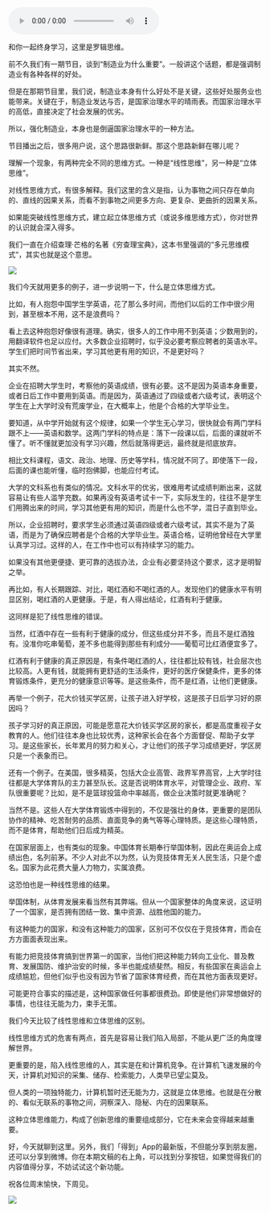 <audio src="http://igetoss.cdn.igetget.com/mp3/201706/08/201706082031229752077162.mp3" controls="controls">您的浏览器不支持 audio 标签。</audio><p>和你一起终身学习，这里是罗辑思维。</p><p>前不久我们有一期节目，谈到“制造业为什么重要”。一般讲这个话题，都是强调制造业有各种各样的好处。</p><p>但是在那期节目里，我们说，制造业本身有什么好处不是关键，这些好处服务业也能带来。关键在于，制造业发达与否，是国家治理水平的晴雨表。而国家治理水平的高低，直接决定了社会发展的优劣。</p><p>所以，强化制造业，本身也是倒逼国家治理水平的一种方法。</p><p>节目播出之后，很多用户说，这个思路很新鲜。那这个思路新鲜在哪儿呢？</p><p>理解一个现象，有两种完全不同的思维方式。一种是“线性思维”，另一种是“立体思维”。</p><p>对线性思维方式，有很多解释。我们这里的含义是指，认为事物之间只存在单向的、直线的因果关系，而看不到事物之间更多方向、更复杂、更曲折的因果关系。</p><p>如果能突破线性思维方式，建立起立体思维方式（或说多维思维方式），你对世界的认识就会深入得多。</p><p>我们一直在介绍查理·芒格的名著《穷查理宝典》，这本书里强调的“多元思维模式”，其实也就是这个意思。</p><img src="https://piccdn.igetget.com/img/201706/08/201706081757068571227645.jpg" /><p>我们今天就用更多的例子，进一步说明一下，什么是立体思维方式。</p><p>比如，有人抱怨中国学生学英语，花了那么多时间，而他们以后的工作中很少用到，甚至根本不用，这不是浪费吗？</p><p>看上去这种抱怨好像很有道理。确实，很多人的工作中用不到英语；少数用到的，用翻译软件也足以应付。大多数企业招聘时，似乎没必要考察应聘者的英语水平。学生们把时间节省出来，学习其他更有用的知识，不是更好吗？</p><p>其实不然。</p><p>企业在招聘大学生时，考察他的英语成绩，很有必要。这不是因为英语本身重要，或者日后工作中要用到英语。而是因为，英语通过了四级或者六级考试，表明这个学生在上大学时没有荒废学业，在大概率上，他是个合格的大学毕业生。</p><p>要知道，从中学开始就有这个规律，如果一个学生无心学习，很快就会有两门学科跟不上——英语和数学。这两门学科的特点是：落下一段课以后，后面的课就听不懂了。听不懂就更加没有学习兴趣，然后就落得更远，最终就是彻底放弃。</p><p>相比文科课程，语文、政治、地理、历史等学科，情况就不同了。即使落下一段，后面的课也能听懂，临时抱佛脚，也能应付考试。</p><p>大学的文科系也有类似的情况。文科水平的优劣，很难用考试成绩判断出来，这就容易让有些人滥竽充数。如果再没有英语考试卡一下，实际发生的，往往不是学生们用腾出来的时间，学习其他更有用的知识，而是什么也不学，混日子直到毕业。</p><p>所以，企业招聘时，要求学生必须通过英语四级或者六级考试，其实不是为了英语，而是为了确保应聘者是个合格的大学毕业生。英语合格，证明他曾经在大学里认真学习过。这样的人，在工作中也可以有持续学习的能力。</p><p>如果没有其他更便捷、更可靠的选拔办法，企业有必要坚持这个要求，这才是明智之举。</p><p>再比如，有人长期跟踪、对比，喝红酒和不喝红酒的人。发现他们的健康水平有明显区别，喝红酒的人更健康。于是，有人得出结论，红酒有利于健康。</p><p>这同样是犯了线性思维的错误。</p><p>当然，红酒中存在一些有利于健康的成分，但这些成分并不多，而且不是红酒独有。没准你吃串葡萄，差不多也能得到那些有利成分——葡萄可比红酒便宜多了。</p><p>红酒有利于健康的真正原因是，有条件喝红酒的人，往往都比较有钱，社会层次也比较高。人更有钱，就能拥有更舒适的生活条件，更好的医疗保健条件，更多的体育锻炼条件，更充分的健康意识等等。是这些条件，而不是红酒，让他们更健康。</p><p>再举一个例子，花大价钱买学区房，让孩子进入好学校，这是孩子日后学习好的原因吗？</p><p>孩子学习好的真正原因，可能是愿意花大价钱买学区房的家长，都是高度重视子女教育的人。他们往往本身也比较优秀，这种家长会在各个方面督促、帮助子女学习。是这些家长，长年累月的努力和关心，才让他们的孩子学习成绩更好，学区房只是一个表象而已。</p><p>还有一个例子。在美国，很多精英，包括大企业高管、政界军界高官，上大学时往往都是大学体育队的主力甚至队长。这是否说明体育水平，对管理企业、政府、军队很重要呢？比如，是不是篮球投篮命中率越高，做企业决策时就更准确呢？</p><p>当然不是。这些人在大学体育锻炼中得到的，不仅是强壮的身体，更重要的是团队协作的精神、吃苦耐劳的品质、直面竞争的勇气等等心理特质。是这些心理特质，而不是体育，帮助他们日后成为精英。</p><p>在国家层面上，也有类似的现象。中国体育长期奉行举国体制，因此在奥运会上成绩出色，名列前茅。不少人对此不以为然，认为竞技体育无关人民生活，只是个虚名。国家为此花费大量人力物力，实属浪费。</p><p>这恐怕也是一种线性思维的结果。</p><p>举国体制，从体育发展来看当然有其弊端。但从一个国家整体的角度来说，这证明了一个国家，是否拥有团结一致、集中资源、战胜他国的能力。</p><p>有这种能力的国家，和没有这种能力的国家，区别可不仅仅在于竞技体育，而会在方方面面表现出来。</p><p>有能力把竞技体育搞到世界第一的国家，当他们把这种能力转向工业化、普及教育、发展国防、维护治安的时候，多半也能成绩斐然。相反，有些国家在奥运会上成绩尴尬，但他们似乎也没有因为节省了国家体育经费，而在其他方面表现更好。</p><p>可能更符合事实的描述是，这种国家做任何事都很费劲。即使是他们非常想做好的事情，也往往无能为力，束手无策。</p><p>我们今天比较了线性思维和立体思维的区别。</p><p>线性思维方式的危害有两点，首先是容易让我们陷入局部，不能从更广泛的角度理解世界。</p><p>更重要的是，陷入线性思维的人，其实是在和计算机竞争。在计算机飞速发展的今天，计算机对知识的采集、储存、检索能力，人类早已望尘莫及。</p><p>但人类的一项独特能力，计算机暂时还无能为力，这就是立体思维。也就是在分散的、看似无联系的事物之间，洞察深入、隐秘、内在的因果联系。</p><p>这种立体思维能力，构成了创新思维的重要组成部分，它在未来会变得越来越重要。</p><p>好，今天就聊到这里。另外，我们「得到」App的最新版，不但能分享到朋友圈，还可以分享到微博。你在本期文稿的右上角，可以找到分享按钮，如果觉得我们的内容值得分享，不妨试试这个新功能。</p><p>祝各位周末愉快，下周见。</p><img src="https://piccdn.igetget.com/img/201706/08/201706081757394776993850.jpg" />